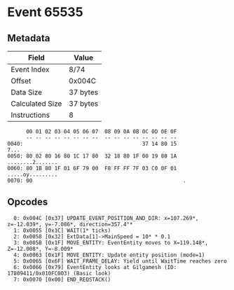 # Event 65535

## Metadata

| Field           | Value    |
|-----------------|----------|
| Event Index     | 8/74     |
| Offset          | 0x004C   |
| Data Size       | 37 bytes |
| Calculated Size | 37 bytes |
| Instructions    | 8        |

```
      00 01 02 03 04 05 06 07  08 09 0A 0B 0C 0D 0E 0F
      -- -- -- -- -- -- -- --  -- -- -- -- -- -- -- --
0040:                                      37 14 80 15              7...
0050: 80 02 80 16 80 1C 17 80  32 18 80 1F 00 19 80 1A  ........2.......
0060: 80 1B 80 1F 01 6F 79 00  F8 FF FF 7F 03 C0 0F 01  .....oy.........
0070: 00                                                .               
```

## Opcodes

```
  0: 0x004C [0x37] UPDATE_EVENT_POSITION_AND_DIR: x=107.269*, z=-12.039*, y=-7.086*, direction=357.4°*
  1: 0x0055 [0x1C] WAIT(1* ticks)
  2: 0x0058 [0x32] ExtData[1]->MainSpeed = 10* * 0.1
  3: 0x005B [0x1F] MOVE_ENTITY: EventEntity moves to X=119.148*, Z=-12.008*, Y=-8.009*
  4: 0x0063 [0x1F] MOVE_ENTITY: Update entity position (mode=1)
  5: 0x0065 [0x6F] WAIT_FRAME_DELAY: Yield until WaitTime reaches zero
  6: 0x0066 [0x79] EventEntity looks at Gilgamesh (ID: 17809411/0x010FC003) (Basic look)
  7: 0x0070 [0x00] END_REQSTACK()
```
